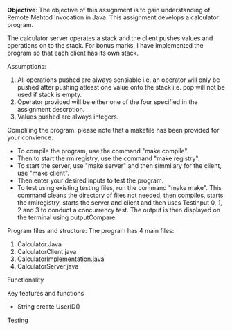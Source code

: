 **Objective**:
The objective of this assignment is to gain understanding of Remote Mehtod Invocation in Java. This assignment develops a calculator program. 

The calculator server operates a stack and the client pushes values and operations on to the stack. For bonus marks, I have implemented the program so that each client has its own stack. 

Assumptions: 
1. All operations pushed are always sensiable i.e. an operator will only be pushed after pushing atleast one value onto the stack i.e. pop will not be used if stack is empty. 
2. Operator provided will be either one of the four specified in the assignment descrption. 
3. Values pushed are always integers. 

Compliling the program:
please note that a makefile has been provided for your convience. 

- To compile the program, use the command "make compile".
- Then to start the rmiregistry, use the command "make registry".
- To start the server, use "make server" and then simmilary for the client, use "make client". 
- Then enter your desired inputs to test the program. 
- To test using existing testing files, run the command "make make". This command cleans the directory of files not needed, then compiles, starts the rmiregistry, starts the server and client and then uses Testinput 0, 1, 2 and 3 to conduct a concurrency test. The output is then displayed on the terminal using outputCompare. 

Program files and structure:
The program has 4 main files: 
1. Calculator.Java 
2. CalculatorClient.java
3. CalculatorImplementation.java
4. CalculatorServer.java

Functionality

Key features and functions 
- String create UserID()

Testing 

